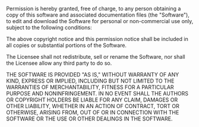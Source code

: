 Permission is hereby granted, free of charge, to any person obtaining a copy of this software and associated documentation files (the "Software"), to edit and download the Software for personal or non-commercial use only, subject to the following conditions:

The above copyright notice and this permission notice shall be included in all copies or substantial portions of the Software.

The Licensee shall not redistribute, sell or rename the Software, nor shall the Licensee allow any third party to do so.

THE SOFTWARE IS PROVIDED "AS IS," WITHOUT WARRANTY OF ANY KIND, EXPRESS OR IMPLIED, INCLUDING BUT NOT LIMITED TO THE WARRANTIES OF MERCHANTABILITY, FITNESS FOR A PARTICULAR PURPOSE AND NONINFRINGEMENT. IN NO EVENT SHALL THE AUTHORS OR COPYRIGHT HOLDERS BE LIABLE FOR ANY CLAIM, DAMAGES OR OTHER LIABILITY, WHETHER IN AN ACTION OF CONTRACT, TORT OR OTHERWISE, ARISING FROM, OUT OF OR IN CONNECTION WITH THE SOFTWARE OR THE USE OR OTHER DEALINGS IN THE SOFTWARE.